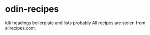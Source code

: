 # odin-recipes
idk headings boilerplate and lists probably
All recipes are stolen from allrecipes.com.
